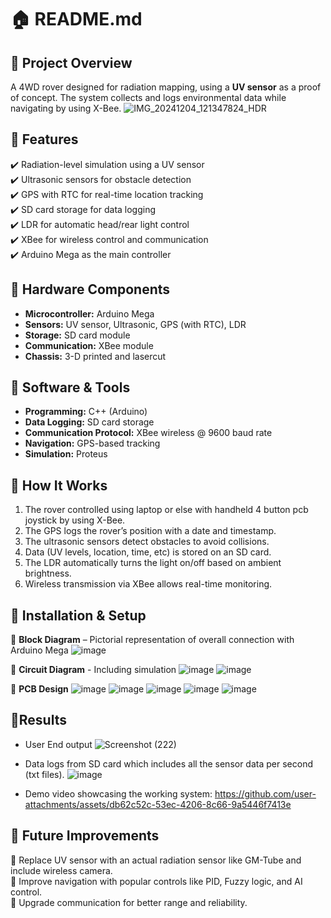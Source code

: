 # 🏠 README.md

## 🔹 Project Overview  
A 4WD rover designed for radiation mapping, using a **UV sensor** as a proof of concept. The system collects and logs environmental data while navigating by using X-Bee.
![IMG_20241204_121347824_HDR](https://github.com/user-attachments/assets/8070fac8-6dca-4bc6-946c-d960c50a18de)

## 🔹 Features  
✔️ Radiation-level simulation using a UV sensor  
✔️ Ultrasonic sensors for obstacle detection  
✔️ GPS with RTC for real-time location tracking  
✔️ SD card storage for data logging  
✔️ LDR for automatic head/rear light control  
✔️ XBee for wireless control and communication  
✔️ Arduino Mega as the main controller  

## 🔹 Hardware Components  
- **Microcontroller:** Arduino Mega  
- **Sensors:** UV sensor, Ultrasonic, GPS (with RTC), LDR  
- **Storage:** SD card module  
- **Communication:** XBee module  
- **Chassis:** 3-D printed and lasercut 

## 🔹 Software & Tools  
- **Programming:** C++ (Arduino)  
- **Data Logging:** SD card storage  
- **Communication Protocol:** XBee wireless @ 9600 baud rate
- **Navigation:** GPS-based tracking  
- **Simulation:** Proteus

## 🔹 How It Works  
1. The rover controlled using laptop or else with handheld 4 button pcb joystick by using X-Bee.  
2. The GPS logs the rover’s position with a date and timestamp.  
3. The ultrasonic sensors detect obstacles to avoid collisions.  
4. Data (UV levels, location, time, etc) is stored on an SD card.  
5. The LDR automatically turns the light on/off based on ambient brightness.  
6. Wireless transmission via XBee allows real-time monitoring.  

## 🔹 Installation & Setup  
📌 **Block Diagram** – Pictorial representation of overall connection with Arduino Mega
![image](https://github.com/user-attachments/assets/19947fb1-199f-4051-88e7-967c2ea9f9f3)

📌 **Circuit Diagram** - Including simulation
![image](https://github.com/user-attachments/assets/a29dd56c-4e15-4ecb-825a-b30097d992de)
![image](https://github.com/user-attachments/assets/ba7bf678-8bbd-4a01-a193-a52aefdb0b0b)

📌 **PCB Design**
![image](https://github.com/user-attachments/assets/b530c92b-e9df-4510-827c-8c49d4f648c0)
![image](https://github.com/user-attachments/assets/b6f3f7ed-b0fe-4a75-ac98-d803648166fd)
![image](https://github.com/user-attachments/assets/ecf0e019-2ce3-46c2-aca1-8cbdebbc3fff)
![image](https://github.com/user-attachments/assets/d4839cee-3384-4683-ad98-2b849401c41c)
![image](https://github.com/user-attachments/assets/e674494c-3154-4ab5-ac43-586f82f399f1)


## 🔹Results  
- User End output
  ![Screenshot (222)](https://github.com/user-attachments/assets/bdbdaa9c-1413-4f73-97fe-dcbb582c3eba)
  
- Data logs from SD card which includes all the sensor data per second (txt files).
  ![image](https://github.com/user-attachments/assets/8301e661-d504-4bb8-8a25-b2998da8354c)

- Demo video showcasing the working system:
  https://github.com/user-attachments/assets/db62c52c-53ec-4206-8c66-9a5446f7413e


## 🔹 Future Improvements  
🔹 Replace UV sensor with an actual radiation sensor like GM-Tube and include wireless camera.  
🔹 Improve navigation with popular controls like PID, Fuzzy logic, and AI control.  
🔹 Upgrade communication for better range and reliability.  
